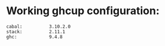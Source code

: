 # Working ghcup configuration:

```
cabal:          3.10.2.0
stack:          2.11.1
ghc:            9.4.8
```